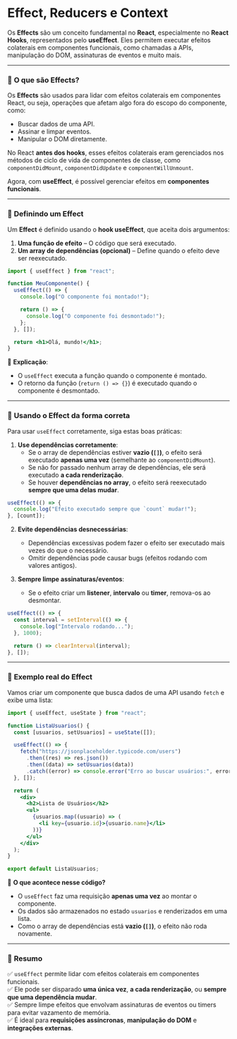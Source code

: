 # Effect, Reducers e Context

Os **Effects** são um conceito fundamental no **React**, especialmente no **React Hooks**, representados pelo **useEffect**. Eles permitem executar efeitos colaterais em componentes funcionais, como chamadas a APIs, manipulação do DOM, assinaturas de eventos e muito mais.

---

### 📌 **O que são Effects?**
Os **Effects** são usados para lidar com efeitos colaterais em componentes React, ou seja, operações que afetam algo fora do escopo do componente, como:
- Buscar dados de uma API.
- Assinar e limpar eventos.
- Manipular o DOM diretamente.

No React **antes dos hooks**, esses efeitos colaterais eram gerenciados nos métodos de ciclo de vida de componentes de classe, como `componentDidMount`, `componentDidUpdate` e `componentWillUnmount`.

Agora, com **useEffect**, é possível gerenciar efeitos em **componentes funcionais**.

---

### 📌 **Definindo um Effect**
Um **Effect** é definido usando o **hook useEffect**, que aceita dois argumentos:
1. **Uma função de efeito** – O código que será executado.
2. **Um array de dependências (opcional)** – Define quando o efeito deve ser reexecutado.

```jsx
import { useEffect } from "react";

function MeuComponente() {
  useEffect(() => {
    console.log("O componente foi montado!");

    return () => {
      console.log("O componente foi desmontado!");
    };
  }, []);

  return <h1>Olá, mundo!</h1>;
}
```

🔹 **Explicação**:
- O `useEffect` executa a função quando o componente é montado.
- O retorno da função (`return () => {}`) é executado quando o componente é desmontado.

---

### 📌 **Usando o Effect da forma correta**
Para usar `useEffect` corretamente, siga estas boas práticas:

1. **Use dependências corretamente**:  
   - Se o array de dependências estiver **vazio (`[]`)**, o efeito será executado **apenas uma vez** (semelhante ao `componentDidMount`).
   - Se não for passado nenhum array de dependências, ele será executado **a cada renderização**.
   - Se houver **dependências no array**, o efeito será reexecutado **sempre que uma delas mudar**.

```jsx
useEffect(() => {
  console.log("Efeito executado sempre que `count` mudar!");
}, [count]);
```

2. **Evite dependências desnecessárias**:  
   - Dependências excessivas podem fazer o efeito ser executado mais vezes do que o necessário.
   - Omitir dependências pode causar bugs (efeitos rodando com valores antigos).

3. **Sempre limpe assinaturas/eventos**:  
   - Se o efeito criar um **listener**, **intervalo** ou **timer**, remova-os ao desmontar.

```jsx
useEffect(() => {
  const interval = setInterval(() => {
    console.log("Intervalo rodando...");
  }, 1000);

  return () => clearInterval(interval);
}, []);
```

---

### 📌 **Exemplo real do Effect**
Vamos criar um componente que busca dados de uma API usando `fetch` e exibe uma lista:

```jsx
import { useEffect, useState } from "react";

function ListaUsuarios() {
  const [usuarios, setUsuarios] = useState([]);

  useEffect(() => {
    fetch("https://jsonplaceholder.typicode.com/users")
      .then((res) => res.json())
      .then((data) => setUsuarios(data))
      .catch((error) => console.error("Erro ao buscar usuários:", error));
  }, []);

  return (
    <div>
      <h2>Lista de Usuários</h2>
      <ul>
        {usuarios.map((usuario) => (
          <li key={usuario.id}>{usuario.name}</li>
        ))}
      </ul>
    </div>
  );
}

export default ListaUsuarios;
```

🔹 **O que acontece nesse código?**  
- O `useEffect` faz uma requisição **apenas uma vez** ao montar o componente.
- Os dados são armazenados no estado `usuarios` e renderizados em uma lista.
- Como o array de dependências está **vazio (`[]`)**, o efeito não roda novamente.

---

### 📌 **Resumo**
✅ `useEffect` permite lidar com efeitos colaterais em componentes funcionais.  
✅ Ele pode ser disparado **uma única vez**, **a cada renderização**, ou **sempre que uma dependência mudar**.  
✅ Sempre limpe efeitos que envolvam assinaturas de eventos ou timers para evitar vazamento de memória.  
✅ É ideal para **requisições assíncronas**, **manipulação do DOM** e **integrações externas**.

